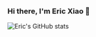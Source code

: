 ### Hi there, I'm Eric Xiao 👋

![Eric's GitHub stats](https://github-readme-stats.vercel.app/api?username=mathlord2&show_icons=true&theme=onedark)

